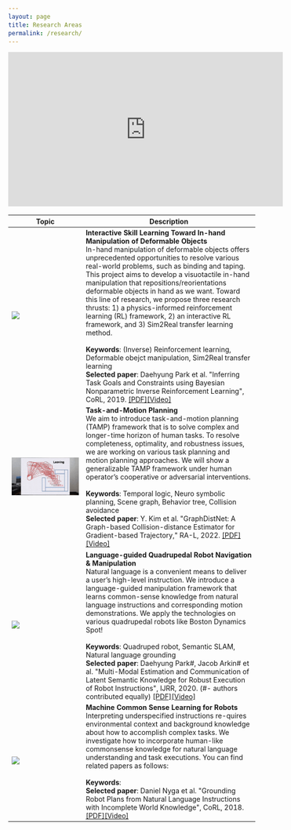 ```yaml
---
layout: page
title: Research Areas
permalink: /research/
---
```




<table>
<colgroup>
<col width="30%" />
<col width="70%" />
</colgroup>
<thead>
<tr>
<div class="video-container">
<iframe width="560" height="315"  src="https://www.youtube.com/embed/U--BgrBPQfI?start=37&end=86&loop=1" title="YouTube video player" frameborder="0" allow="accelerometer; autoplay; clipboard-write; encrypted-media; gyroscope; picture-in-picture; web-share" allowfullscreen></iframe>
</div>
<th class="caption">Topic</th>
<th class="caption">Description</th>
</tr>
</thead>
<tbody>
<tr>
<td>
    <a href="/assets/research/2019_CoRL_CBN_IRL2.png" data-lightbox="corl19_cbnirl" >
      <img style="width: 350px" src="/assets/research/2019_CoRL_CBN_IRL_opt.png">
    </a>
</td>
<td class="description">
<b>Interactive Skill Learning Toward In-hand Manipulation of Deformable Objects</b>
<!--![](//www.youtube.com/watch?v=HgaqH4PWcTI?width=100height=50)-->
<br>
In-hand manipulation of deformable objects offers unprecedented opportunities to resolve
various real-world problems, such as binding and taping. This project aims to develop a visuotactile
in-hand manipulation that repositions/reorientations deformable objects in hand as we want. Toward
this line of research, we propose three research thrusts: 1) a physics-informed reinforcement learning
(RL) framework, 2) an interactive RL framework, and 3) Sim2Real transfer learning method.
<br>
<br>
<b>Keywords</b>: (Inverse) Reinforcement learning, Deformable obejct manipulation, Sim2Real transfer learning
<br>    
<b>Selected paper</b>: Daehyung Park et al. "Inferring Task Goals and Constraints using Bayesian Nonparametric Inverse Reinforcement Learning", CoRL, 2019.
<a href="https://drive.google.com/open?id=1bswpgVJDXp_9vh55_Gz1cAbylhhjQqhS" target="_blank">[PDF]</a><a href="https://youtu.be/HgaqH4PWcTI" target="_blank">[Video]</a>
</td>
</tr>

<tr>
<td markdown="span">
    <a href="/assets/research/2022_RAL_Graphdistnet.gif" data-lightbox="ral22_graphdistnet">
      <img style="width: 350px" src="/assets/research/2022_RAL_Graphdistnet.gif">
      </a>
</td>
<td class="description">
<b>Task-and-Motion Planning</b>
<br> We aim to introduce task-and-motion planning (TAMP) framework that is to solve complex and longer-time horizon of human tasks. To resolve completeness, optimality, and robustness issues, we are working on various task planning and motion planning approaches. We will show a generalizable TAMP framework under human operator’s cooperative or adversarial interventions.
<br>    
<br>
<b>Keywords</b>: Temporal logic, Neuro symbolic planning, Scene graph, Behavior tree, Collision avoidance
<br>        
<b>Selected paper</b>: Y. Kim et al. "GraphDistNet: A Graph-based Collision-distance Estimator for Gradient-based Trajectory," RA-L, 2022. <a href="https://drive.google.com/file/d/1cxN0KfKHJLfFXi0iLjhNREyjkqn46viG/view?usp=sharing" target="_blank">[PDF]</a><a href="https://youtu.be/lPpMVfBzZH0" target="_blank">[Video]</a>    
</td>
</tr>

<tr>
<td markdown="span">
    <a href="/assets/research/2020_IJRR.png" data-lightbox="ijrr20" >
      <img style="width: 350px" src="/assets/research/2020_IJRR_opt.png">
      </a>
</td>
<td class="description">
<b>Language-guided Quadrupedal Robot Navigation & Manipulation</b>
<br>Natural language is a convenient means to deliver a user’s high-level instruction. We introduce a language-guided manipulation framework that learns common-sense knowledge from natural language instructions and corresponding motion demonstrations. We apply the technologies on various quadrupedal robots like Boston Dynamics Spot!
<br>
<br>
<b>Keywords</b>: Quadruped robot, Semantic SLAM, Natural language grounding
<br>        
<b>Selected paper</b>: Daehyung Park#, Jacob Arkin# et al. "Multi-Modal Estimation and Communication of Latent Semantic Knowledge for Robust Execution of Robot Instructions", IJRR, 2020. (#- authors contributed equally) 
<a href="https://journals.sagepub.com/eprint/PSW4Z5AXF4AYTSXRN7AI/full" target="_blank">[PDF]</a><a href="https://www.youtube.com/watch?v=BfCeYsTvaOw&amp" target="_blank">[Video]</a>
</td>
</tr>

<tr>
<td markdown="span">
    <a href="/assets/research/2018_CORL.png" data-lightbox="CoRL2018" >
      <img style="width: 350px" src="/assets/research/2018_CORL_opt.png">
      </a>
</td>
<td class="description">
<b>Machine Common Sense Learning for Robots</b>
<br>Interpreting underspecified instructions re-quires environmental context and background knowledge about how to accomplish complex tasks. We investigate how to incorporate human-like commonsense knowledge for natural language understanding and task executions. You can find related papers as follows:
<br>
<br>
<b>Keywords</b>:
<br>            
<b>Selected paper</b>: Daniel Nyga et al. "Grounding Robot Plans from Natural Language Instructions with Incomplete World Knowledge", CoRL, 2018.
<a href="http://proceedings.mlr.press/v87/nyga18a/nyga18a.pdf" target="_blank">[PDF]</a><a href="https://youtu.be/uWv-l7XMoB8" target="_blank">[Video]</a>
</td>
</tr>

</tbody>
</table>


